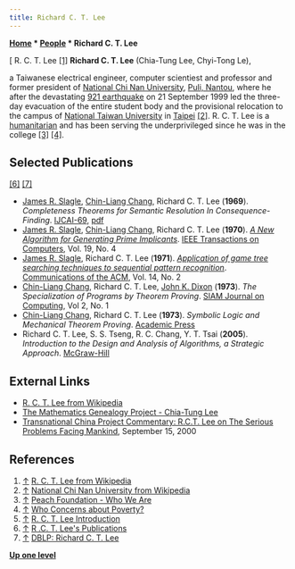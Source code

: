 ```yaml
---
title: Richard C. T. Lee
---
```

**[Home](Home "Home") \* [People](People "People") \* Richard C. T. Lee**



[ R. C. T. Lee <a id="cite-note-1" href="#cite-ref-1">[1]</a>
**Richard C. T. Lee** (Chia-Tung Lee, Chyi-Tong Le),  

a Taiwanese electrical engineer, computer scientiest and professor and former president of [National Chi Nan University](https://en.wikipedia.org/wiki/National_Chi_Nan_University), [Puli, Nantou](https://en.wikipedia.org/wiki/Puli,_Nantou), where he after the devastating [921 earthquake](https://en.wikipedia.org/wiki/921_earthquake) on 21 September 1999 led the three-day evacuation of the entire student body and the provisional relocation to the campus of [National Taiwan University](National_Taiwan_University "National Taiwan University") in [Taipei](https://en.wikipedia.org/wiki/Taipei) <a id="cite-note-2" href="#cite-ref-2">[2]</a>. R. C. T. Lee is a [humanitarian](https://en.wikipedia.org/wiki/Humanitarianism) and has been serving the underprivileged since he was in the college <a id="cite-note-3" href="#cite-ref-3">[3]</a> <a id="cite-note-4" href="#cite-ref-4">[4]</a>. 



## Selected Publications


<a id="cite-note-6" href="#cite-ref-6">[6]</a> <a id="cite-note-7" href="#cite-ref-7">[7]</a>



* [James R. Slagle](James_R._Slagle "James R. Slagle"), [Chin-Liang Chang](Chin-Liang_Chang "Chin-Liang Chang"), Richard C. T. Lee (**1969**). *Completeness Theorems for Semantic Resolution In Consequence-Finding*. [IJCAI-69](Conferences#IJCAI "Conferences"), [pdf](http://ijcai.org/Past%20Proceedings/IJCAI-69/PDF/028.pdf)
* [James R. Slagle](James_R._Slagle "James R. Slagle"), [Chin-Liang Chang](Chin-Liang_Chang "Chin-Liang Chang"), Richard C. T. Lee (**1970**). *[A New Algorithm for Generating Prime Implicants](http://portal.acm.org/citation.cfm?id=1310139.1310332&coll=DL&dl=GUIDE&CFID=27479742&CFTOKEN=16394760)*. [IEEE Transactions on Computers](https://en.wikipedia.org/wiki/IEEE_Transactions_on_Computers), Vol. 19, No. 4
* [James R. Slagle](James_R._Slagle "James R. Slagle"), Richard C. T. Lee (**1971**). *[Application of game tree searching techniques to sequential pattern recognition](http://portal.acm.org/citation.cfm?id=362515.362562)*. [Communications of the ACM](ACM#Communications "ACM"), Vol. 14, No. 2
* [Chin-Liang Chang](Chin-Liang_Chang "Chin-Liang Chang"), Richard C. T. Lee, [John K. Dixon](John_K._Dixon "John K. Dixon") (**1973**). *The Specialization of Programs by Theorem Proving*. [SIAM Journal on Computing](https://en.wikipedia.org/wiki/SIAM_Journal_on_Computing), Vol 2, No. 1
* [Chin-Liang Chang](Chin-Liang_Chang "Chin-Liang Chang"), Richard C. T. Lee (**1973**). *Symbolic Logic and Mechanical Theorem Proving*. [Academic Press](https://en.wikipedia.org/wiki/Academic_Press)
* Richard C. T. Lee, S. S. Tseng, R. C. Chang, Y. T. Tsai (**2005**). *Introduction to the Design and Analysis of Algorithms, a Strategic Approach*. [McGraw-Hill](https://en.wikipedia.org/wiki/McGraw-Hill)


## External Links


* [R. C. T. Lee from Wikipedia](https://en.wikipedia.org/wiki/R._C._T._Lee)
* [The Mathematics Genealogy Project - Chia-Tung Lee](http://genealogy.math.ndsu.nodak.edu/id.php?id=100236)
* [Transnational China Project Commentary: R.C.T. Lee on The Serious Problems Facing Mankind](http://www.ruf.rice.edu/%7Etnchina/commentary/rctlee0900.html), September 15, 2000


## References


1. <a id="cite-ref-1" href="#cite-note-1">↑</a> [R. C. T. Lee from Wikipedia](https://en.wikipedia.org/wiki/R._C._T._Lee)
2. <a id="cite-ref-2" href="#cite-note-2">↑</a> [National Chi Nan University from Wikipedia](https://en.wikipedia.org/wiki/National_Chi_Nan_University)
3. <a id="cite-ref-3" href="#cite-note-3">↑</a> [Peach Foundation - Who We Are](http://www.peachfoundationusa.org/servlet/PEACHServlet?action=display&page=/english/about_peach/who_we_are)
4. <a id="cite-ref-4" href="#cite-note-4">↑</a> [Who Concerns about Poverty?](http://erdos.csie.ncnu.edu.tw/~rctlee/Poverty/)
5. <a id="cite-ref-5" href="#cite-note-5">↑</a> [R. C. T. Lee Introduction](http://erdos.csie.ncnu.edu.tw/%7Erctlee/Eng_profiles.html)
6. <a id="cite-ref-6" href="#cite-note-6">↑</a> [R .C. T. Lee's Publications](http://erdos.csie.ncnu.edu.tw/%7Erctlee/Eng_publication.html)
7. <a id="cite-ref-7" href="#cite-note-7">↑</a> [DBLP: Richard C. T. Lee](http://www.informatik.uni-trier.de/~ley/db/indices/a-tree/l/Lee:Richard_C=_T=.html)

**[Up one level](People "People")**







 
